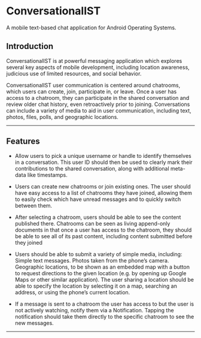 # ConversationalIST

A mobile text-based chat application for Android Operating Systems.

## Introduction

ConversationalIST is at powerful messaging application which explores several key aspects of mobile development, including location awareness, judicious use of limited resources, and social behavior.

ConversationalIST user communication is centered around chatrooms, which users can create, join, participate in, or leave. Once a user has access to a chatroom, they can participate in the shared conversation and review older chat history, even retroactively prior to joining. Conversations can include a variety of media to aid in user communication, including text, photos, files, polls, and geographic locations.

---

## Features

- Allow users to pick a unique username or handle to identify themselves in a conversation. This user ID should then be used to clearly mark their contributions to the shared conversation, along with additional meta-data like timestamps.

- Users can create new chatrooms or join existing ones. The user should have easy access to a list of chatrooms they have joined, allowing them to easily check which have unread messages and to quickly switch between them.

- After selecting a chatroom, users should be able to see the content published there. Chatrooms can be seen as living append-only documents in that once a user has access to the chatroom, they should be able to see all of its past content, including content submitted before they joined

- Users should be able to submit a variety of simple media, including:
  Simple text messages.
  Photos taken from the phone’s camera.
  Geographic locations, to be shown as an embedded map with a button to request directions to the given location (e.g. by opening up Google Maps or other similar application). The user sharing a location should be able to specify the location by selecting it on a map, searching an address, or using the phone’s current location.

- If a message is sent to a chatroom the user has access to but the user is not actively watching, notify them via a Notification. Tapping the notification should take them directly to the specific chatroom to see the new messages.


---
